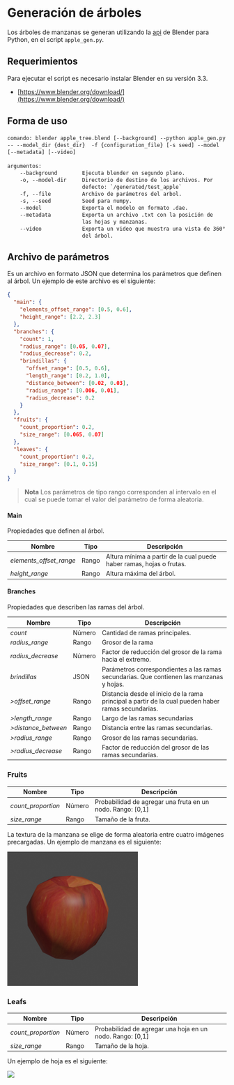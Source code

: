 # Generación de árboles

Los árboles de manzanas se generan utilizando la [api](https://docs.blender.org/api/current/index.html) de Blender para Python, en el script `apple_gen.py`.

## Requerimientos

Para ejecutar el script es necesario instalar Blender en su versión 3.3.

- [https://www.blender.org/download/](https://www.blender.org/download/)

## Forma de uso

```console
comando: blender apple_tree.blend [--background] --python apple_gen.py -- --model_dir {dest_dir}  -f {configuration_file} [-s seed] --model [--metadata] [--video]

argumentos:
    --background        Ejecuta blender en segundo plano.
    -o, --model-dir     Directorio de destino de los archivos. Por
                        defecto: `/generated/test_apple`
    -f, --file          Archivo de parámetros del arbol.
    -s, --seed          Seed para numpy.
    --model             Exporta el modelo en formato .dae.
    --metadata          Exporta un archivo .txt con la posición de
                        las hojas y manzanas.
    --video             Exporta un video que muestra una vista de 360°
                        del árbol.
```

## Archivo de parámetros

Es un archivo en formato JSON que determina los parámetros que definen al árbol. Un ejemplo de este archivo es el siguiente:

```json
{
  "main": {
    "elements_offset_range": [0.5, 0.6],
    "height_range": [2.2, 2.3]
  },
  "branches": {
    "count": 1,
    "radius_range": [0.05, 0.07],
    "radius_decrease": 0.2,
    "brindillas": {
      "offset_range": [0.5, 0.6],
      "length_range": [0.2, 1.0],
      "distance_between": [0.02, 0.03],
      "radius_range": [0.006, 0.01],
      "radius_decrease": 0.2
    }
  },
  "fruits": {
    "count_proportion": 0.2,
    "size_range": [0.065, 0.07]
  },
  "leaves": {
    "count_proportion": 0.2,
    "size_range": [0.1, 0.15]
  }
}
```

> **Nota**
> Los parámetros de tipo rango corresponden al intervalo en el cual se puede tomar el valor del parámetro de forma aleatoria.

#### Main

Propiedades que definen al árbol.

| **Nombre**              | **Tipo** | **Descripción**                                                      |
| ----------------------- | -------- | -------------------------------------------------------------------- |
| _elements_offset_range_ | Rango    | Altura mínima a partir de la cual puede haber ramas, hojas o frutas. |
| _height_range_          | Rango    | Altura máxima del árbol.                                             |

#### Branches

Propiedades que describen las ramas del árbol.

| **Nombre**          | **Tipo** | **Descripción**                                                                                    |
| ------------------- | -------- | -------------------------------------------------------------------------------------------------- |
| _count_             | Número   | Cantidad de ramas principales.                                                                     |
| _radius_range_      | Rango    | Grosor de la rama                                                                                  |
| _radius_decrease_   | Número   | Factor de reducción del grosor de la rama hacia el extremo.                                        |
| _brindillas_        | JSON     | Parámetros correspondientes a las ramas secundarias. Que contienen las manzanas y hojas.           |
| _>offset_range_     | Rango    | Distancia desde el inicio de la rama principal a partir de la cual pueden haber ramas secundarias. |
| _>length_range_     | Rango    | Largo de las ramas secundarias                                                                     |
| _>distance_between_ | Rango    | Distancia entre las ramas secundarias.                                                             |
| _>radius_range_     | Rango    | Grosor de las ramas secundarias.                                                                   |
| _>radius_decrease_  | Rango    | Factor de reducción del grosor de las ramas secundarias.                                           |

### Fruits

| **Nombre**         | **Tipo** | **Descripción**                                            |
| ------------------ | -------- | ---------------------------------------------------------- |
| _count_proportion_ | Número   | Probabilidad de agregar una fruta en un nodo. Rango: [0,1] |
| _size_range_       | Rango    | Tamaño de la fruta.                                        |

La textura de la manzana se elige de forma aleatoria entre cuatro imágenes precargadas. Un ejemplo de manzana es el siguiente:

<img src="./textures/apple.png"  width="300">

### Leafs

| **Nombre**         | **Tipo** | **Descripción**                                           |
| ------------------ | -------- | --------------------------------------------------------- |
| _count_proportion_ | Número   | Probabilidad de agregar una hoja en un nodo. Rango: [0,1] |
| _size_range_       | Rango    | Tamaño de la hoja.                                        |

Un ejemplo de hoja es el siguiente:

<img src="./textures/leaf.png"  width="300">

